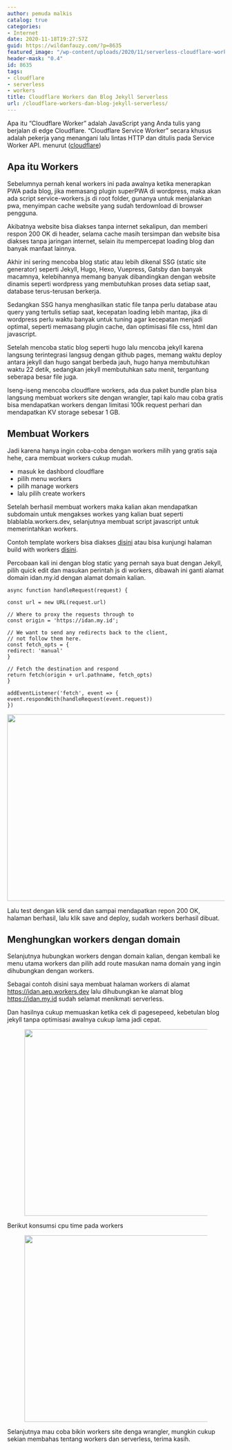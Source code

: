 ```yaml
---
author: pemuda malkis
catalog: true
categories:
- Internet
date: 2020-11-18T19:27:57Z
guid: https://wildanfauzy.com/?p=8635
featured_image: "/wp-content/uploads/2020/11/serverless-cloudflare-workers.png"
header-mask: "0.4"
id: 8635
tags:
- cloudflare
- serverless
- workers
title: Cloudflare Workers dan Blog Jekyll Serverless
url: /cloudflare-workers-dan-blog-jekyll-serverless/
---
```


Apa itu “Cloudflare Worker” adalah JavaScript yang Anda tulis yang berjalan di edge Cloudflare. “Cloudflare Service Worker” secara khusus adalah pekerja yang menangani lalu lintas HTTP dan ditulis pada Service Worker API. menurut (<a rel="noreferrer noopener" href="https://blog.cloudflare.com/introducing-cloudflare-workers/" target="_blank">cloudflare</a>)

## Apa itu Workers

Sebelumnya pernah kenal workers ini pada awalnya ketika menerapkan PWA pada blog, jika memasang plugin superPWA di wordpress, maka akan ada script service-workers.js di root folder, gunanya untuk menjalankan pwa, menyimpan cache website yang sudah terdownload di browser pengguna.

Akibatnya website bisa diakses tanpa internet sekalipun, dan memberi respon 200 OK di header, selama cache masih tersimpan dan website bisa diakses tanpa jaringan internet, selain itu mempercepat loading blog dan banyak manfaat lainnya.

Akhir ini sering mencoba blog static atau lebih dikenal SSG (static site generator) seperti Jekyll, Hugo, Hexo, Vuepress, Gatsby dan banyak macamnya, kelebihannya memang banyak dibandingkan dengan website dinamis seperti wordpress yang membutuhkan proses data setiap saat, database terus-terusan berkerja.

Sedangkan SSG hanya menghasilkan static file tanpa perlu database atau query yang tertulis setiap saat, kecepatan loading lebih mantap, jika di wordpress perlu waktu banyak untuk tuning agar kecepatan menjadi optimal, seperti memasang plugin cache, dan optimisasi file css, html dan javascript.

Setelah mencoba static blog seperti hugo lalu mencoba jekyll karena langsung terintegrasi langsug dengan github pages, memang waktu deploy antara jekyll dan hugo sangat berbeda jauh, hugo hanya membutuhkan waktu 22 detik, sedangkan jekyll membutuhkan satu menit, tergantung seberapa besar file juga.

Iseng-iseng mencoba cloudflare workers, ada dua paket bundle plan bisa langsung membuat workers site dengan wrangler, tapi kalo mau coba gratis bisa mendapatkan workers dengan limitasi 100k request perhari dan mendapatkan KV storage sebesar 1 GB.

## Membuat Workers

Jadi karena hanya ingin coba-coba dengan workers milih yang gratis saja hehe, cara membuat workers cukup mudah.

* masuk ke dashbord cloudflare
* pilih menu workers
* pilih manage workers
* lalu pilih create workers

Setelah berhasil membuat workers maka kalian akan mendapatkan subdomain untuk mengakses workes yang kalian buat seperti blablabla.workers.dev, selanjutnya membuat script javascript untuk memerintahkan workers.

Contoh template workers bisa diakses <a rel="noreferrer noopener" href="https://developers.cloudflare.com/workers/examples" data-type="URL" data-id="https://developers.cloudflare.com/workers/examples" target="_blank">disini</a> atau bisa kunjungi halaman build with workers <a rel="noreferrer noopener" href="https://workers.cloudflare.com/built-with/" data-type="URL" data-id="https://workers.cloudflare.com/built-with/" target="_blank">disini</a>.

Percobaan kali ini dengan blog static yang pernah saya buat dengan Jekyll, pilih quick edit dan masukan perintah js di workers, dibawah ini ganti alamat domain idan.my.id dengan alamat domain kalian.

    async function handleRequest(request) {

    const url = new URL(request.url)

    // Where to proxy the requests through to
    const origin = 'https://idan.my.id';

    // We want to send any redirects back to the client,
    // not follow them here.
    const fetch_opts = {
    redirect: 'manual'
    }

    // Fetch the destination and respond
    return fetch(origin + url.pathname, fetch_opts)
    }

    addEventListener('fetch', event => {
    event.respondWith(handleRequest(event.request))
    })

<img loading="lazy" width="768" height="432" src="https://i2.wp.com/wildanfauzy.com/wp-content/uploads/2020/11/workers-site.png?resize=768%2C432&ssl=1" alt="" class="wp-image-8642" srcset="https://i2.wp.com/wildanfauzy.com/wp-content/uploads/2020/11/workers-site.png?resize=1024%2C576&ssl=1 1024w, https://i2.wp.com/wildanfauzy.com/wp-content/uploads/2020/11/workers-site.png?resize=300%2C169&ssl=1 300w, https://i2.wp.com/wildanfauzy.com/wp-content/uploads/2020/11/workers-site.png?resize=150%2C84&ssl=1 150w, https://i2.wp.com/wildanfauzy.com/wp-content/uploads/2020/11/workers-site.png?resize=768%2C432&ssl=1 768w, https://i2.wp.com/wildanfauzy.com/wp-content/uploads/2020/11/workers-site.png?resize=373%2C210&ssl=1 373w, https://i2.wp.com/wildanfauzy.com/wp-content/uploads/2020/11/workers-site.png?w=1366&ssl=1 1366w" sizes="(max-width: 768px) 100vw, 768px" data-recalc-dims="1" /> </figure>

Lalu test dengan klik send dan sampai mendapatkan repon 200 OK, halaman berhasil, lalu klik save and deploy, sudah workers berhasil dibuat.

## Menghungkan workers dengan domain

Selanjutnya hubungkan workers dengan domain kalian, dengan kembali ke menu utama workers dan pilih add route masukan nama domain yang ingin dihubungkan dengan workers.

Sebagai contoh disini saya membuat halaman workers di alamat https://idan.aep.workers.dev lalu dihubungkan ke alamat blog https://idan.my.id sudah selamat menikmati serverless.

Dan hasilnya cukup memuaskan ketika cek di pagesepeed, kebetulan blog jekyll tanpa optimisasi awalnya cukup lama jadi cepat.<figure class="wp-block-image size-large">

<img loading="lazy" width="768" height="432" src="https://i0.wp.com/wildanfauzy.com/wp-content/uploads/2020/11/serverless.png?resize=768%2C432&ssl=1" alt="" class="wp-image-8637" srcset="https://i0.wp.com/wildanfauzy.com/wp-content/uploads/2020/11/serverless.png?resize=1024%2C576&ssl=1 1024w, https://i0.wp.com/wildanfauzy.com/wp-content/uploads/2020/11/serverless.png?resize=300%2C169&ssl=1 300w, https://i0.wp.com/wildanfauzy.com/wp-content/uploads/2020/11/serverless.png?resize=150%2C84&ssl=1 150w, https://i0.wp.com/wildanfauzy.com/wp-content/uploads/2020/11/serverless.png?resize=768%2C432&ssl=1 768w, https://i0.wp.com/wildanfauzy.com/wp-content/uploads/2020/11/serverless.png?resize=373%2C210&ssl=1 373w, https://i0.wp.com/wildanfauzy.com/wp-content/uploads/2020/11/serverless.png?w=1366&ssl=1 1366w" sizes="(max-width: 768px) 100vw, 768px" data-recalc-dims="1" /> </figure>

Berikut konsumsi cpu time pada workers<figure class="wp-block-image size-large">

<img loading="lazy" width="768" height="432" src="https://i0.wp.com/wildanfauzy.com/wp-content/uploads/2020/11/workers.png?resize=768%2C432&ssl=1" alt="" class="wp-image-8638" srcset="https://i0.wp.com/wildanfauzy.com/wp-content/uploads/2020/11/workers.png?resize=1024%2C576&ssl=1 1024w, https://i0.wp.com/wildanfauzy.com/wp-content/uploads/2020/11/workers.png?resize=300%2C169&ssl=1 300w, https://i0.wp.com/wildanfauzy.com/wp-content/uploads/2020/11/workers.png?resize=150%2C84&ssl=1 150w, https://i0.wp.com/wildanfauzy.com/wp-content/uploads/2020/11/workers.png?resize=768%2C432&ssl=1 768w, https://i0.wp.com/wildanfauzy.com/wp-content/uploads/2020/11/workers.png?resize=373%2C210&ssl=1 373w, https://i0.wp.com/wildanfauzy.com/wp-content/uploads/2020/11/workers.png?w=1366&ssl=1 1366w" sizes="(max-width: 768px) 100vw, 768px" data-recalc-dims="1" /> </figure>

Selanjutnya mau coba bikin workers site denga wrangler, mungkin cukup sekian membahas tentang workers dan serverless, terima kasih.